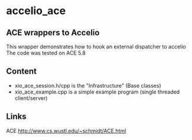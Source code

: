 accelio_ace
===========

ACE wrappers to Accelio
-----------------------

This wrapper demonstrates how to hook an external dispatcher to accelio
The code was tested on ACE 5.8

Content
-------
- xio_ace_session.h/cpp is the "Infrastructure" (Base classes)
- xio_ace_example.cpp is a simple example program (single threaded client/server)


Links
-----

ACE	http://www.cs.wustl.edu/~schmidt/ACE.html


